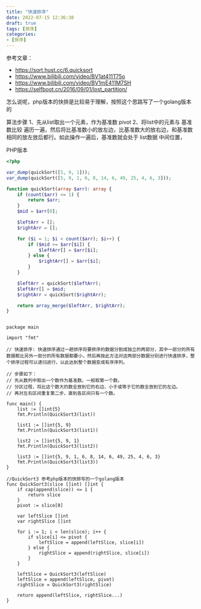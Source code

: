```yaml
---
title: "快速排序"
date: 2022-07-15 12:36:38
draft: true
tags: [排序]
categories:
- [排序]
---
```


参考文章： 
- https://sort.hust.cc/6.quicksort
- https://www.bilibili.com/video/BV1at411T75o
- https://www.bilibili.com/video/BV1mE411M7SH
- https://selfboot.cn/2016/09/01/lost_partition/


怎么说呢，php版本的快排是比较易于理解，按照这个思路写了一个golang版本的



算法步骤
1、先从list取出一个元素，作为基准数 pivot
2、将list中的元素与 基准数比较 遍历一遍，然后将比基准数小的放左边，比基准数大的放右边，和基准数相同的放左放后都行。如此操作一遍后，基准数就会处于 list数据 中间位置，


PHP版本

```php
<?php

var_dump(quickSort([5, 9, 1]));
var_dump(quickSort([5, 9, 1, 6, 8, 14, 6, 49, 25, 4, 6, 3]));

function quickSort(array $arr): array {
    if (count($arr) <= 1) {
        return $arr;
    }
    $mid = $arr[0];

    $leftArr = [];
    $rightArr = [];

    for ($i = 1; $i < count($arr); $i++) {
        if ($mid >= $arr[$i]) {
            $leftArr[] = $arr[$i];
        } else {
            $rightArr[] = $arr[$i];
        }
    }

    $leftArr = quickSort($leftArr);
    $leftArr[] = $mid;
    $rightArr = quickSort($rightArr);

    return array_merge($leftArr, $rightArr);
}
```


```golang

package main

import "fmt"

// 快速排序: 快速排序通过一趟排序将要排序的数据分割成独立的两部分，其中一部分的所有数据都比另外一部分的所有数据都要小，然后再按此方法对这两部分数据分别进行快速排序，整个排序过程可以递归进行，以此达到整个数据变成有序序列。

// 步骤如下：
// 先从数列中取出一个数作为基准数。一般取第一个数。
// 分区过程，将比这个数大的数全放到它的右边，小于或等于它的数全放到它的左边。
// 再对左右区间重复第二步，直到各区间只有一个数。

func main() {
	list := []int{5}
	fmt.Println(QuickSort3(list))

	list1 := []int{5, 9}
	fmt.Println(QuickSort3(list1))

	list2 := []int{5, 9, 1}
	fmt.Println(QuickSort3(list2))

	list3 := []int{5, 9, 1, 6, 8, 14, 6, 49, 25, 4, 6, 3}
	fmt.Println(QuickSort3(list3))
}

//QuickSort3 参考php版本的快排写的一个golang版本
func QuickSort3(slice []int) []int {
	if cap(append(slice)) <= 1 {
		return slice
	}
	pivot := slice[0]

	var leftSlice []int
	var rightSlice []int

	for i := 1; i < len(slice); i++ {
		if slice[i] <= pivot {
			leftSlice = append(leftSlice, slice[i])
		} else {
			rightSlice = append(rightSlice, slice[i])
		}
	}

	leftSlice = QuickSort3(leftSlice)
	leftSlice = append(leftSlice, pivot)
	rightSlice = QuickSort3(rightSlice)

	return append(leftSlice, rightSlice...)
}


```